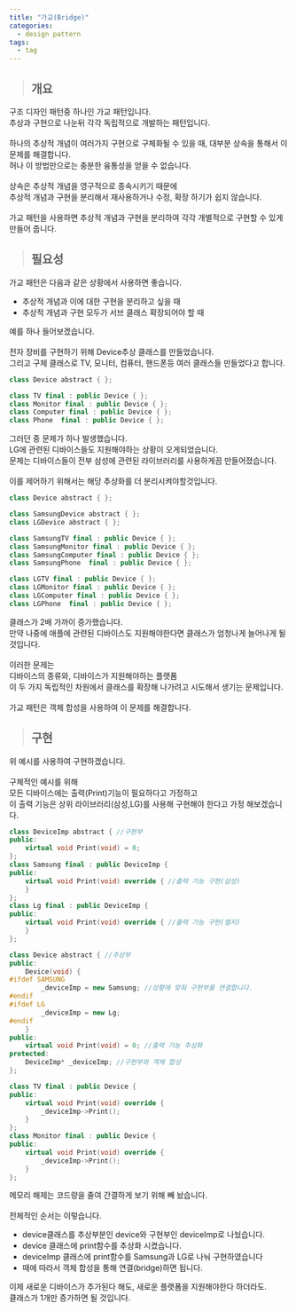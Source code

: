```yaml
---
title: "가교(Bridge)"
categories:
  - design pattern
tags:
  - tag
---
```

> ## 개요

구조 디자인 패턴중 하나인 가교 패턴입니다.<br>
추상과 구현으로 나눈뒤 각각 독립적으로 개발하는 패턴입니다.<br>
<br>
하나의 추상적 개념이 여러가지 구현으로 구체화될 수 있을 때, 대부분 상속을 통해서 이 문제를 해결합니다.<br>
허나 이 방법만으로는 충분한 융통성을 얻을 수 없습니다.<br>
<br>
상속은 추상적 개념을 영구적으로 종속시키기 때문에<br>
추상적 개념과 구현을 분리해서 재사용하거나 수정, 확장 하기가 쉽지 않습니다.<br>
<br>
가교 패턴을 사용하면 추상적 개념과 구현을 분리하여 각각 개별적으로 구현할 수 있게 만들어 줍니다.
> ## 필요성

가교 패턴은 다음과 같은 상황에서 사용하면 좋습니다.
- 추상적 개념과 이에 대한 구현을 분리하고 싶을 때
- 추상적 개념과 구현 모두가 서브 클래스 확장되어야 할 때

예를 하나 들어보겠습니다.<br>
<br>
전자 장비를 구현하기 위해 Device추상 클래스를 만들었습니다.<br>
그리고 구체 클래스로 TV, 모니터, 컴퓨터, 핸드폰등 여러 클래스들 만들었다고 합니다.
```cpp
class Device abstract { };

class TV final : public Device { };
class Monitor final : public Device { };
class Computer final : public Device { };
class Phone  final : public Device { };
```
그러던 중 문제가 하나 발생했습니다.<br>
LG에 관련된 디바이스들도 지원해야하는 상황이 오게되었습니다.<br>
문제는 디바이스들이 전부 삼성에 관련된 라이브러리를 사용하게끔 만들어졌습니다.<br>
<br>
이를 제어하기 위해서는 해당 추상화를 더 분리시켜야할것입니다.
```cpp
class Device abstract { };

class SamsungDevice abstract { };
class LGDevice abstract { };

class SamsungTV final : public Device { };
class SamsungMonitor final : public Device { };
class SamsungComputer final : public Device { };
class SamsungPhone  final : public Device { };

class LGTV final : public Device { };
class LGMonitor final : public Device { };
class LGComputer final : public Device { };
class LGPhone  final : public Device { };
```
클래스가 2배 가까이 증가했습니다.<br>
만약 나중에 애플에 관련된 디바이스도 지원해야한다면 클래스가 엄청나게 늘어나게 될 것입니다.<br>
<br>
이러한 문제는<br>
디바이스의 종류와, 디바이스가 지원해야하는 플랫폼<br>
이 두 가지 독립적인 차원에서 클래스를 확장해 나가려고 시도해서 생기는 문제입니다.<br>
<br>
가교 패턴은 객체 합성을 사용하여 이 문제를 해결합니다.
> ## 구현

위 예시를 사용하여 구현하겠습니다.<br>
<br>
구체적인 예시를 위해<br>
모든 디바이스에는 출력(Print)기능이 필요하다고 가정하고<br>
이 출력 기능은 상위 라이브러리(삼성,LG)를 사용해 구현해야 한다고 가정 해보겠습니다.
```cpp
class DeviceImp abstract { //구현부
public:
	virtual void Print(void) = 0;
};
class Samsung final : public DeviceImp {
public:
	virtual void Print(void) override { //출력 기능 구현(삼성)
	}
};
class Lg final : public DeviceImp {
public:
	virtual void Print(void) override { //출력 기능 구현(엘지)
	}
};

class Device abstract { //추상부
public:
	Device(void) {
#ifdef SAMSUNG
		_deviceImp = new Samsung; //상황에 맞춰 구현부를 연결합니다.
#endif
#ifdef LG
		_deviceImp = new Lg;
#endif
	}
public:
	virtual void Print(void) = 0; //출력 기능 추상화
protected:
	DeviceImp* _deviceImp; //구현부와 객체 합성
};

class TV final : public Device {
public:
	virtual void Print(void) override {
		_deviceImp->Print();
	}
};
class Monitor final : public Device {
public:
	virtual void Print(void) override {
		_deviceImp->Print();
	}
};
```
메모리 해제는 코드량을 줄여 간결하게 보기 위해 빼 놨습니다.<br>
<br>
전체적인 순서는 이렇습니다.
- device클래스를 추상부분인 device와 구현부인 deviceImp로 나눴습니다.
- device 클래스에 print함수를 추상화 시켰습니다.
- deviceImp 클래스에 print함수를 Samsung과 LG로 나눠 구현하였습니다
- 때에 따라서 객체 합성을 통해 연결(bridge)하면 됩니다.

이제 새로운 디바이스가 추가된다 해도, 새로운 플랫폼을 지원해야한다 하더라도.<br>
클래스가 1개만 증가하면 될 것입니다.
